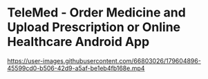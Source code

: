 # TeleMed - Order Medicine and Upload Prescription or Online Healthcare Android App



https://user-images.githubusercontent.com/66803026/179604896-45599cd0-b506-42d9-a5af-be1eb4fb168e.mp4


